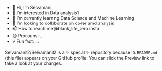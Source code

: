 - 👋 Hi, I’m Selvamani
- 👀 I’m interested in Data analysis1
- 🌱 I’m currently learning Data Science and Machine Learning
- 💞️ I’m looking to collaborate on coder amd analysis
- 📫 How to reach me @blank_life_zero insta
- 😄 Pronouns: ...
- ⚡ Fun fact: ...


Selvamanit2/Selvamanit2 is a ✨ special ✨ repository because its `README.md` (this file) appears on your GitHub profile.
You can click the Preview link to take a look at your changes.
